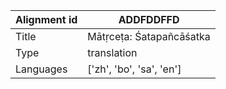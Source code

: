 |Alignment id | ADDFDDFFD
| --- | --- 
|Title | Mātṛceṭa: Śatapañcāśatka 
|Type | translation
|Languages | ['zh', 'bo', 'sa', 'en']